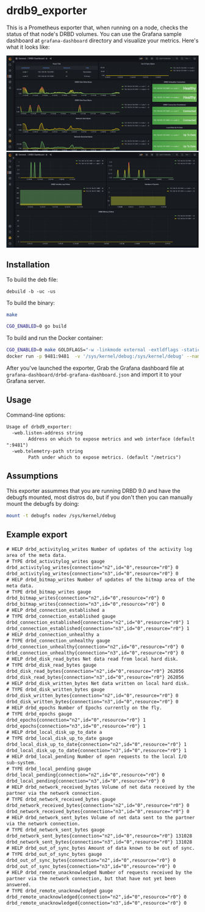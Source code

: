 # drdb9\_exporter

This is a Prometheus exporter that, when running on a node, checks the status
of that node's DRBD volumes. You can use the Grafana sample dashboard at `grafana-dashboard` directory and visualize your metrics.
Here's what it looks like:

![Grafana dashboard](grafana-dashboard/dashboard-image-1.png)
![Grafana dashboard](grafana-dashboard/dashboard-image-2.png)

## Installation

To build the deb file:

```
debuild -b -uc -us
```

To build the binary:

```bash
make
```

```bash
CGO_ENABLED=0 go build
```

To build and run the Docker container:

```bash
CGO_ENABLED=0 make GOLDFLAGS="-w -linkmode external -extldflags -static" && docker build -t drbd9-exporter .
docker run -p 9481:9481  -v '/sys/kernel/debug:/sys/kernel/debug' --name drbd9-exporter drbd9-exporter
```

After you've launched the exporter, Grab the Grafana dashboard file at `grafana-dashboard/drbd-grafana-dashboard.json` and import it to your Grafana server.

## Usage

Command-line options:

```plain
Usage of drbd9_exporter:
  -web.listen-address string
    	Address on which to expose metrics and web interface (default ":9481")
  -web.telemetry-path string
    	Path under which to expose metrics. (default "/metrics")
```

## Assumptions

This exporter assummes that you are running DRBD 9.0 and have the 
debugfs mounted, most distros do, but if you don't then you can 
manually mount the debugfs by doing:

```bash
mount -t debugfs nodev /sys/kernel/debug
```

## Example export

```plain
# HELP drbd_activitylog_writes Number of updates of the activity log area of the meta data.
# TYPE drbd_activitylog_writes gauge
drbd_activitylog_writes{connection="n2",id="0",resource="r0"} 0
drbd_activitylog_writes{connection="n3",id="0",resource="r0"} 0
# HELP drbd_bitmap_writes Number of updates of the bitmap area of the meta data.
# TYPE drbd_bitmap_writes gauge
drbd_bitmap_writes{connection="n2",id="0",resource="r0"} 0
drbd_bitmap_writes{connection="n3",id="0",resource="r0"} 0
# HELP drbd_connection_established a
# TYPE drbd_connection_established gauge
drbd_connection_established{connection="n2",id="0",resource="r0"} 1
drbd_connection_established{connection="n3",id="0",resource="r0"} 1
# HELP drbd_connection_unhealthy a
# TYPE drbd_connection_unhealthy gauge
drbd_connection_unhealthy{connection="n2",id="0",resource="r0"} 0
drbd_connection_unhealthy{connection="n3",id="0",resource="r0"} 0
# HELP drbd_disk_read_bytes Net data read from local hard disk.
# TYPE drbd_disk_read_bytes gauge
drbd_disk_read_bytes{connection="n2",id="0",resource="r0"} 262056
drbd_disk_read_bytes{connection="n3",id="0",resource="r0"} 262056
# HELP drbd_disk_written_bytes Net data written on local hard disk.
# TYPE drbd_disk_written_bytes gauge
drbd_disk_written_bytes{connection="n2",id="0",resource="r0"} 0
drbd_disk_written_bytes{connection="n3",id="0",resource="r0"} 0
# HELP drbd_epochs Number of Epochs currently on the fly.
# TYPE drbd_epochs gauge
drbd_epochs{connection="n2",id="0",resource="r0"} 1
drbd_epochs{connection="n3",id="0",resource="r0"} 1
# HELP drbd_local_disk_up_to_date a
# TYPE drbd_local_disk_up_to_date gauge
drbd_local_disk_up_to_date{connection="n2",id="0",resource="r0"} 1
drbd_local_disk_up_to_date{connection="n3",id="0",resource="r0"} 1
# HELP drbd_local_pending Number of open requests to the local I/O sub-system.
# TYPE drbd_local_pending gauge
drbd_local_pending{connection="n2",id="0",resource="r0"} 0
drbd_local_pending{connection="n3",id="0",resource="r0"} 0
# HELP drbd_network_received_bytes Volume of net data received by the partner via the network connection.
# TYPE drbd_network_received_bytes gauge
drbd_network_received_bytes{connection="n2",id="0",resource="r0"} 0
drbd_network_received_bytes{connection="n3",id="0",resource="r0"} 0
# HELP drbd_network_sent_bytes Volume of net data sent to the partner via the network connection.
# TYPE drbd_network_sent_bytes gauge
drbd_network_sent_bytes{connection="n2",id="0",resource="r0"} 131028
drbd_network_sent_bytes{connection="n3",id="0",resource="r0"} 131028
# HELP drbd_out_of_sync_bytes Amount of data known to be out of sync.
# TYPE drbd_out_of_sync_bytes gauge
drbd_out_of_sync_bytes{connection="n2",id="0",resource="r0"} 0
drbd_out_of_sync_bytes{connection="n3",id="0",resource="r0"} 0
# HELP drbd_remote_unacknowledged Number of requests received by the partner via the network connection, but that have not yet been answered.
# TYPE drbd_remote_unacknowledged gauge
drbd_remote_unacknowledged{connection="n2",id="0",resource="r0"} 0
drbd_remote_unacknowledged{connection="n3",id="0",resource="r0"} 0
```
